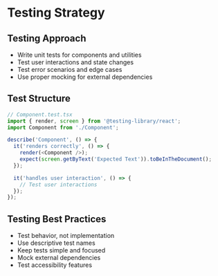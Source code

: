 # Testing Strategy

## Testing Approach

- Write unit tests for components and utilities
- Test user interactions and state changes
- Test error scenarios and edge cases
- Use proper mocking for external dependencies

## Test Structure

```typescript
// Component.test.tsx
import { render, screen } from '@testing-library/react';
import Component from './Component';

describe('Component', () => {
  it('renders correctly', () => {
    render(<Component />);
    expect(screen.getByText('Expected Text')).toBeInTheDocument();
  });

  it('handles user interaction', () => {
    // Test user interactions
  });
});
```

## Testing Best Practices

- Test behavior, not implementation
- Use descriptive test names
- Keep tests simple and focused
- Mock external dependencies
- Test accessibility features

